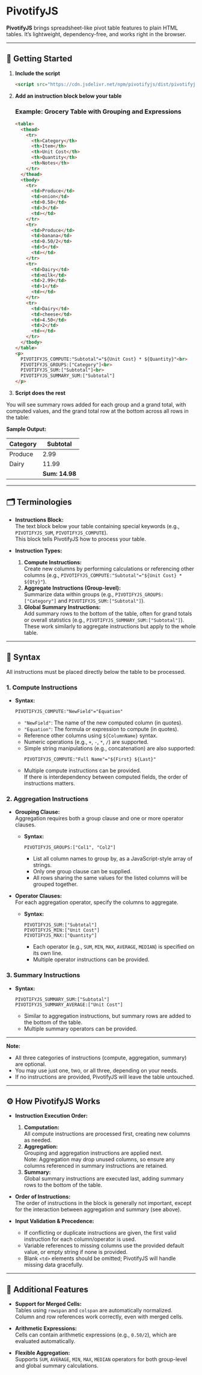 # PivotifyJS

**PivotifyJS** brings spreadsheet-like pivot table features to plain HTML tables. It’s lightweight, dependency-free, and works right in the browser.

---

## 🚀 Getting Started

1. **Include the script**
    ```html
    <script src="https://cdn.jsdelivr.net/npm/pivotifyjs/dist/pivotifyjs.min.js"></script>
    ```

2. **Add an instruction block below your table**

    ### Example: Grocery Table with Grouping and Expressions

    ```html
    <table>
      <thead>
        <tr>
          <th>Category</th>
          <th>Item</th>
          <th>Unit Cost</th>
          <th>Quantity</th>
          <th>Notes</th>
        </tr>
      </thead>
      <tbody>
        <tr>
          <td>Produce</td>
          <td>onion</td>
          <td>0.58</td>
          <td>3</td>
          <td></td>
        </tr>
        <tr>
          <td>Produce</td>
          <td>banana</td>
          <td>0.50/2</td>
          <td>5</td>
          <td></td>
        </tr>
        <tr>
          <td>Dairy</td>
          <td>milk</td>
          <td>2.99</td>
          <td>1</td>
          <td></td>
        </tr>
        <tr>
          <td>Dairy</td>
          <td>cheese</td>
          <td>4.50</td>
          <td>2</td>
          <td></td>
        </tr>
      </tbody>
    </table>
    <p>
      PIVOTIFYJS_COMPUTE:"Subtotal"="${Unit Cost} * ${Quantity}"<br>
      PIVOTIFYJS_GROUPS:["Category"]<br>
      PIVOTIFYJS_SUM:["Subtotal"]<br>
      PIVOTIFYJS_SUMMARY_SUM:["Subtotal"]
    </p>
    ```

3. **Script does the rest**

You will see summary rows added for each group and a grand total, with computed values, and the grand total row at the bottom across all rows in the table:

**Sample Output:**

|Category|Subtotal|
|---|---|
| Produce |2.99
| Dairy | 11.99
| | **Sum: 14.98**

---

## 🗂️ Terminologies

- **Instructions Block:**  
  The text block below your table containing special keywords (e.g., `PIVOTIFYJS_SUM`, `PIVOTIFYJS_COMPUTE`).  
  This block tells PivotifyJS how to process your table.

- **Instruction Types:**  
  1. **Compute Instructions:**  
     Create new columns by performing calculations or referencing other columns (e.g., `PIVOTIFYJS_COMPUTE:"Subtotal"="${Unit Cost} * ${Qty}"`).
  2. **Aggregate Instructions (Group-level):**  
     Summarize data within groups (e.g., `PIVOTIFYJS_GROUPS:["Category"]` and `PIVOTIFYJS_SUM:["Subtotal"]`).
  3. **Global Summary Instructions:**  
     Add summary rows to the bottom of the table, often for grand totals or overall statistics (e.g., `PIVOTIFYJS_SUMMARY_SUM:["Subtotal"]`).  
     These work similarly to aggregate instructions but apply to the whole table.

---

## 📝 Syntax

All instructions must be placed directly below the table to be processed.

### 1. Compute Instructions

- **Syntax:**  
  ```
  PIVOTIFYJS_COMPUTE:"NewField"="Equation"
  ```
  - `"NewField"`: The name of the new computed column (in quotes).
  - `"Equation"`: The formula or expression to compute (in quotes).
  - Reference other columns using `${ColumnName}` syntax.
  - Numeric operations (e.g., `+`, `-`, `*`, `/`) are supported.
  - Simple string manipulations (e.g., concatenation) are also supported:  
    ```
    PIVOTIFYJS_COMPUTE:"Full Name"="${First} ${Last}"
    ```
  - Multiple compute instructions can be provided.  
    If there is interdependency between computed fields, the order of instructions matters.

### 2. Aggregation Instructions

- **Grouping Clause:**  
  Aggregation requires both a group clause and one or more operator clauses.
  - **Syntax:**  
    ```
    PIVOTIFYJS_GROUPS:["Col1", "Col2"]
    ```
    - List all column names to group by, as a JavaScript-style array of strings.
    - Only one group clause can be supplied.
    - All rows sharing the same values for the listed columns will be grouped together.

- **Operator Clauses:**  
  For each aggregation operator, specify the columns to aggregate.
  - **Syntax:**  
    ```
    PIVOTIFYJS_SUM:["Subtotal"]
    PIVOTIFYJS_MIN:["Unit Cost"]
    PIVOTIFYJS_MAX:["Quantity"]
    ```
    - Each operator (e.g., `SUM`, `MIN`, `MAX`, `AVERAGE`, `MEDIAN`) is specified on its own line.
    - Multiple operator instructions can be provided.

### 3. Summary Instructions

- **Syntax:**  
  ```
  PIVOTIFYJS_SUMMARY_SUM:["Subtotal"]
  PIVOTIFYJS_SUMMARY_AVERAGE:["Unit Cost"]
  ```
  - Similar to aggregation instructions, but summary rows are added to the bottom of the table.
  - Multiple summary operators can be provided.

---

**Note:**  
- All three categories of instructions (compute, aggregation, summary) are optional.
- You may use just one, two, or all three, depending on your needs.
- If no instructions are provided, PivotifyJS will leave the table untouched.

---

## ⚙️ How PivotifyJS Works

- **Instruction Execution Order:**  
  1. **Computation:**  
     All compute instructions are processed first, creating new columns as needed.
  2. **Aggregation:**  
     Grouping and aggregation instructions are applied next.  
     Note: Aggregation may drop unused columns, so ensure any columns referenced in summary instructions are retained.
  3. **Summary:**  
     Global summary instructions are executed last, adding summary rows to the bottom of the table.

- **Order of Instructions:**  
  The order of instructions in the block is generally not important, except for the interaction between aggregation and summary (see above).

- **Input Validation & Precedence:**  
  - If conflicting or duplicate instructions are given, the first valid instruction for each column/operator is used.
  - Variable references to missing columns use the provided default value, or empty string if none is provided.
  - Blank `<td>` elements should be omitted; PivotifyJS will handle missing data gracefully.

---

## 🧩 Additional Features

- **Support for Merged Cells:**  
  Tables using `rowspan` and `colspan` are automatically normalized.  
  Column and row references work correctly, even with merged cells.

- **Arithmetic Expressions:**  
  Cells can contain arithmetic expressions (e.g., `0.50/2`), which are evaluated automatically.

- **Flexible Aggregation:**  
  Supports `SUM`, `AVERAGE`, `MIN`, `MAX`, `MEDIAN` operators for both group-level and global summary calculations.
